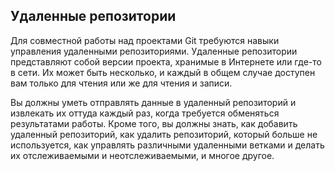 ## Удаленные репозитории

Для совместной работы над проектами Git требуются навыки управления удаленными репозиториями. Удаленные репозитории представляют собой версии проекта, 
хранимые в Интернете или где-то в сети. Их может быть несколько, и каждый в 
общем случае доступен вам только для чтения или же для чтения и записи.

Вы должны уметь отправлять данные в удаленный репозиторий и извлекать их оттуда 
каждый раз, когда требуется обменяться результатами работы. Кроме того, вы должны знать, как добавить удаленный репозиторий, как удалить репозиторий, который 
больше не используется, как управлять различными удаленными ветками и делать 
их отслеживаемыми и неотслеживаемыми, и многое другое.

